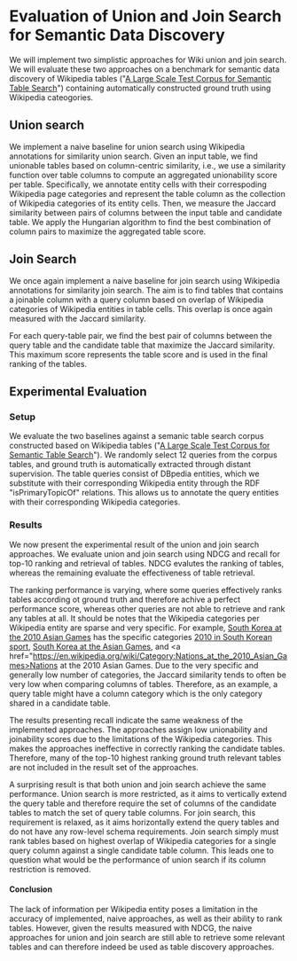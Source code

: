 # Evaluation of Union and Join Search for Semantic Data Discovery
We will implement two simplistic approaches for Wiki union and join search.
We will evaluate these two approaches on a benchmark for semantic data discovery of Wikipedia tables ("<a href="https://github.com/dkw-aau/SemanticTableSearchDataset1~https://github.com/dkw-aau/SemanticTableSearchDataset">A Large Scale Test Corpus for Semantic Table Search</a>") containing automatically constructed ground truth using Wikipedia cateogories.

## Union search
We implement a naive baseline for union search using Wikipedia annotations for similarity union search.
Given an input table, we find unionable tables based on column-centric similarity, i.e., we use a similarity function over table columns to compute an aggregated unionability score per table.
Specifically, we annotate entity cells with their correspoding Wikipedia page categories and represent the table column as the collection of Wikipedia categories of its entity cells.
Then, we measure the Jaccard similarity between pairs of columns between the input table and candidate table.
We apply the Hungarian algorithm to find the best combination of column pairs to maximize the aggregated table score.

## Join Search
We once again implement a naive baseline for join search using Wikipedia annotations for similarity join search.
The aim is to find tables that contains a joinable column with a query column based on overlap of Wikipedia categories of Wikipedia entities in table cells.
This overlap is once again measured with the Jaccard similarity.

For each query-table pair, we find the best pair of columns between the query table and the candidate table that maximize the Jaccard similarity.
This maximum score represents the table score and is used in the final ranking of the tables.

## Experimental Evaluation

### Setup
We evaluate the two baselines against a semanic table search corpus constructed based on Wikipedia tables ("<a href="https://github.com/dkw-aau/SemanticTableSearchDataset1~https://github.com/dkw-aau/SemanticTableSearchDataset">A Large Scale Test Corpus for Semantic Table Search</a>").
We randomly select 12 queries from the corpus tables, and ground truth is automatically extracted through distant supervision.
The table queries consist of DBpedia entities, which we substitute with their corresponding Wikipedia entity through the RDF "isPrimaryTopicOf" relations.
This allows us to annotate the query entities with their corresponding Wikipedia categories.

### Results
We now present the experimental result of the union and join search approaches.
We evaluate union and join search using NDCG and recall for top-10 ranking and retrieval of tables.
NDCG evalutes the ranking of tables, whereas the remaining evaluate the effectiveness of table retrieval.

The ranking performance is varying, where some queries effectively ranks tables according ot ground truth and therefore achive a perfect performance score, whereas other queries are not able to retrieve and rank any tables at all.
It should be notes that the Wikipedia categories per Wikipedia entity are sparse and very specific.
For example, <a href="https://en.wikipedia.org/wiki/South_Korea_at_the_2010_Asian_Games">South Korea at the 2010 Asian Games</a> has the specific categories <a href="https://en.wikipedia.org/wiki/Category:2010_in_South_Korean_sport">2010 in South Korean sport</a>, <a href="https://en.wikipedia.org/wiki/Category:South_Korea_at_the_Asian_Games1">South Korea at the Asian Games</a>, and <a href="https://en.wikipedia.org/wiki/Category:Nations_at_the_2010_Asian_Games>Nations at the 2010 Asian Games</a>.
Due to the very specific and generally low number of categories, the Jaccard similarity tends to often be very low when comparing columns of tables.
Therefore, as an example, a query table might have a column category which is the only category shared in a candidate table.

The results presenting recall indicate the same weakness of the implemented approaches.
The approaches assign low unionability and joinability scores due to the limitations of the Wikipedia categories.
This makes the approaches ineffective in correctly ranking the candidate tables.
Therefore, many of the top-10 highest ranking ground truth relevant tables are not included in the result set of the approaches.

A surprising result is that both union and join search achieve the same performance.
Union search is more restricted, as it aims to vertically extend the query table and therefore require the set of columns of the candidate tables to match the set of query table columns.
For join search, this requirement is relaxed, as it aims horizontally extend the query tables and do not have any row-level schema requirements.
Join search simply must rank tables based on highest overlap of Wikipedia categories for a single query column against a single candidate table column.
This leads one to question what would be the performance of union search if its column restriction is removed.

#### Conclusion
The lack of information per Wikipedia entity poses a limitation in the accuracy of implemented, naive approaches, as well as their ability to rank tables.
However, given the results measured with NDCG, the naive approaches for union and join search are still able to retrieve some relevant tables and can therefore indeed be used as table discovery approaches.
